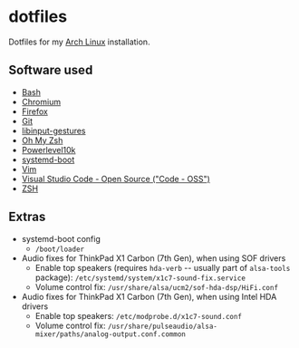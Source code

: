 # dotfiles

Dotfiles for my [Arch Linux](https://www.archlinux.org/) installation.

## Software used

- [Bash](https://www.gnu.org/software/bash/)
- [Chromium](https://www.chromium.org/Home)
- [Firefox](https://www.mozilla.org/en-US/firefox/new/)
- [Git](https://git-scm.com)
- [libinput-gestures](https://github.com/bulletmark/libinput-gestures)
- [Oh My Zsh](https://github.com/ohmyzsh/ohmyzsh)
- [Powerlevel10k](https://github.com/romkatv/powerlevel10k)
- [systemd-boot](https://www.freedesktop.org/wiki/Software/systemd/systemd-boot/)
- [Vim](https://www.vim.org)
- [Visual Studio Code - Open Source ("Code - OSS")](https://github.com/microsoft/vscode)
- [ZSH](http://zsh.sourceforge.net/)

## Extras

- systemd-boot config
  - `/boot/loader`
- Audio fixes for ThinkPad X1 Carbon (7th Gen), when using SOF drivers
  - Enable top speakers (requires `hda-verb` -- usually part of `alsa-tools` package): `/etc/systemd/system/x1c7-sound-fix.service`
  - Volume control fix: `/usr/share/alsa/ucm2/sof-hda-dsp/HiFi.conf`
- Audio fixes for ThinkPad X1 Carbon (7th Gen), when using Intel HDA drivers
  - Enable top speakers: `/etc/modprobe.d/x1c7-sound.conf`
  - Volume control fix: `/usr/share/pulseaudio/alsa-mixer/paths/analog-output.conf.common`
